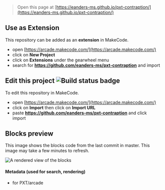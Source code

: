  


> Open this page at [https://eanders-ms.github.io/pxt-contraption/](https://eanders-ms.github.io/pxt-contraption/)

## Use as Extension

This repository can be added as an **extension** in MakeCode.

* open [https://arcade.makecode.com/](https://arcade.makecode.com/)
* click on **New Project**
* click on **Extensions** under the gearwheel menu
* search for **https://github.com/eanders-ms/pxt-contraption** and import

## Edit this project ![Build status badge](https://github.com/eanders-ms/pxt-contraption/workflows/MakeCode/badge.svg)

To edit this repository in MakeCode.

* open [https://arcade.makecode.com/](https://arcade.makecode.com/)
* click on **Import** then click on **Import URL**
* paste **https://github.com/eanders-ms/pxt-contraption** and click import

## Blocks preview

This image shows the blocks code from the last commit in master.
This image may take a few minutes to refresh.

![A rendered view of the blocks](https://github.com/eanders-ms/pxt-contraption/raw/master/.github/makecode/blocks.png)

#### Metadata (used for search, rendering)

* for PXT/arcade
<script src="https://makecode.com/gh-pages-embed.js"></script><script>makeCodeRender("{{ site.makecode.home_url }}", "{{ site.github.owner_name }}/{{ site.github.repository_name }}");</script>
